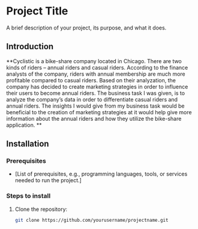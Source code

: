 # Project Title

A brief description of your project, its purpose, and what it does.


## Introduction

**Cyclistic is a bike-share company located in Chicago. There are two kinds of riders – annual riders 
and casual riders. According to the finance analysts of the company, riders with annual 
membership are much more profitable compared to casual riders. Based on their analyzation, the 
company has decided to create marketing strategies in order to influence their users to become 
annual riders. The business task I was given, is to analyze the company’s data in order to 
differentiate casual riders and annual riders. The insights I would give from my business task 
would be beneficial to the creation of marketing strategies at it would help give more information 
about the annual riders and how they utilize the bike-share application.  **

## Installation

### Prerequisites

- [List of prerequisites, e.g., programming languages, tools, or services needed to run the project.]

### Steps to install

1. Clone the repository:
   ```bash
   git clone https://github.com/yourusername/projectname.git

